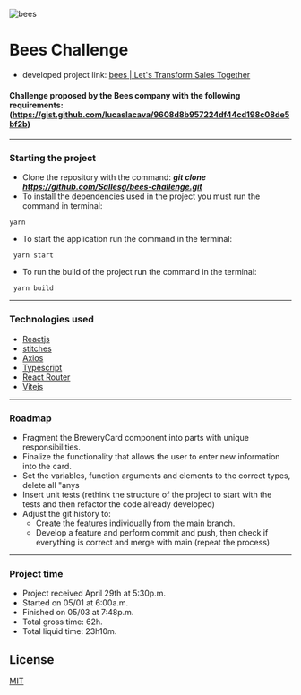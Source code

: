 ![bees](https://media-exp1.licdn.com/dms/image/C4D0BAQHm1ULYG7xpsw/company-logo_200_200/0/1625139590822?e=2147483647&v=beta&t=FkeC07ndz4LImDumm5iUbSN-PsZSWbWmld6ypwqgKAc)

# Bees Challenge

- developed project link: [bees | Let's Transform Sales Together](https://bees-challenge-k9a6m4zlc-sallesg.vercel.app/)

#### Challenge proposed by the Bees company with the following requirements: (https://gist.github.com/lucaslacava/9608d8b957224df44cd198c08de5bf2b)

---

### Starting the project

- Clone the repository with the command: **_git clone https://github.com/Sallesg/bees-challenge.git_**
- To install the dependencies used in the project you must run the command in terminal:

```
yarn
```

- To start the application run the command in the terminal:

```
 yarn start
```

- To run the build of the project run the command in the terminal:

```
 yarn build
```

---

### Technologies used

- [Reactjs](https://reactjs.org/)
- [stitches](https://stitches.dev/)
- [Axios](https://github.com/axios/axios)
- [Typescript](https://www.typescriptlang.org/)
- [React Router](https://v5.reactrouter.com/)
- [Vitejs](https://vitejs.dev/)

---

### Roadmap

- Fragment the BreweryCard component into parts with unique responsibilities.
- Finalize the functionality that allows the user to enter new information into the card.
- Set the variables, function arguments and elements to the correct types, delete all "anys
- Insert unit tests (rethink the structure of the project to start with the tests and then refactor the code already developed)
- Adjust the git history to:
  - Create the features individually from the main branch.
  - Develop a feature and perform commit and push, then check if everything is correct and merge with main (repeat the process)

---

### Project time

- Project received April 29th at 5:30p.m.
- Started on 05/01 at 6:00a.m.
- Finished on 05/03 at 7:48p.m.
- Total gross time: 62h.
- Total liquid time: 23h10m.

## License

[MIT](https://choosealicense.com/licenses/mit/)
